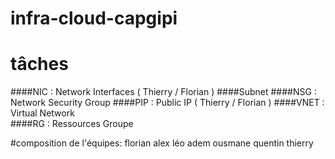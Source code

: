 # infra-cloud-capgipi

# tâches 
####NIC : Network Interfaces ( Thierry / Florian )
####Subnet
####NSG : Network Security Group
####PIP : Public IP ( Thierry / Florian )
####VNET : Virtual Network  
####RG : Ressources Groupe 


#composition de l'équipes:
florian
alex
léo
adem
ousmane
quentin
thierry

